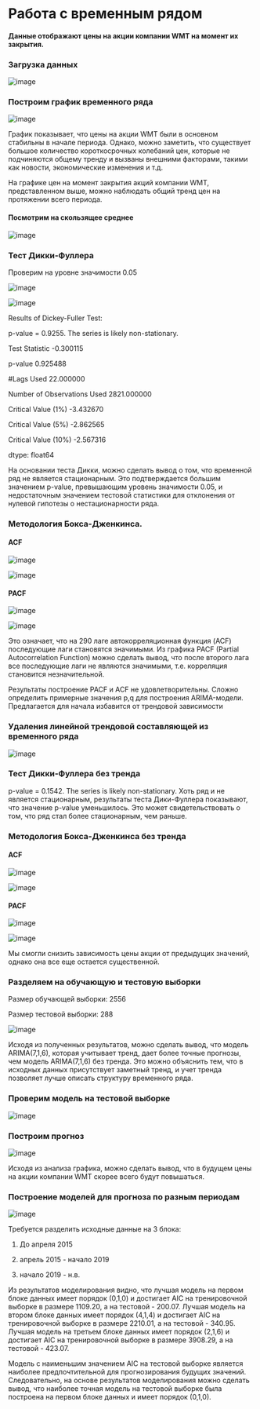 # Работа с временным рядом
#### Данные отображают цены на акции компании WMT на момент их закрытия.

### Загрузка данных

![image](https://user-images.githubusercontent.com/91901972/234324521-84ac4c90-3c06-4999-9cc9-0d1c19581f6d.png)

### Построим график временного ряда

![image](https://user-images.githubusercontent.com/91901972/234324677-da9d781d-eec8-42cd-80e1-014258eaff14.png)

График показывает, что цены на акции WMT были в основном стабильны в начале периода. Однако, можно заметить, что существует большое количество короткосрочных колебаний цен, которые не подчиняются общему тренду и вызваны внешними факторами, такими как новости, экономические изменения и т.д.

На графике цен на момент закрытия акций компании WMT, представленном выше, можно наблюдать общий тренд цен на протяжении всего периода.

#### Посмотрим на скользящее среднее

![image](https://user-images.githubusercontent.com/91901972/234325559-4262045a-499a-453a-9544-cdea0ab585da.png)

### Тест Дикки-Фуллера 

Проверим на уровне значимости 0.05

![image](https://user-images.githubusercontent.com/91901972/234325889-02fcabc9-42ff-4f75-a719-dbd894f757fd.png)

![image](https://user-images.githubusercontent.com/91901972/234326399-3d40dd20-2335-4f9d-a7ec-d466b1db4071.png)

Results of Dickey-Fuller Test:

p-value = 0.9255. The series is likely non-stationary.

Test Statistic                   -0.300115

p-value                           0.925488

#Lags Used                       22.000000

Number of Observations Used    2821.000000

Critical Value (1%)              -3.432670

Critical Value (5%)              -2.862565

Critical Value (10%)             -2.567316

dtype: float64

На основании теста Дикки, можно сделать вывод о том, что временной ряд не является стационарным. Это подтверждается большим значением p-value, превышающим уровень значимости 0.05, и недостаточным значением тестовой статистики для отклонения от нулевой гипотезы о нестационарности ряда.

### Методология Бокса-Дженкинса.
#### ACF
![image](https://user-images.githubusercontent.com/91901972/234326545-36c3df8b-760b-4e8b-87f7-19e3e8e69885.png)

![image](https://user-images.githubusercontent.com/91901972/234326869-933ecf0a-e97e-418f-9a3c-cf109a043360.png)

#### PACF

![image](https://user-images.githubusercontent.com/91901972/234327069-0694e87d-2d31-45b3-bb5e-9bbd9cc7c334.png)

![image](https://user-images.githubusercontent.com/91901972/234327177-66bac045-6a4b-4726-96ea-98e389fc2383.png)

Это означает, что на 290 лаге автокорреляционная функция (ACF) последующие лаги становятся значимыми. Из графика PACF (Partial Autocorrelation Function) можно сделать вывод, что после второго лага все последующие лаги не являются значимыми, т.е. корреляция становится незначительной.

Результаты построение PACF и ACF не удовлетворительны. Сложно определить примерные значения p,q для построения ARIMA-модели. Предлагается для начала избавится от трендовой зависимости

### Удаления линейной трендовой составляющей из временного ряда

![image](https://user-images.githubusercontent.com/91901972/234327414-c37c6f6d-f00c-44ec-b1e4-8b1fa678120b.png)

### Тест Дикки-Фуллера  без тренда

p-value = 0.1542. The series is likely non-stationary.
Хоть ряд и не является стационарным, результаты теста Дики-Фуллера показывают, что значение p-value уменьшилось. Это может свидетельствовать о том, что ряд стал более стационарным, чем раньше.

### Методология Бокса-Дженкинса без тренда

#### ACF

![image](https://user-images.githubusercontent.com/91901972/234327914-a845b4a1-951d-4ace-8233-a99b2403fc44.png)

![image](https://user-images.githubusercontent.com/91901972/234327940-242f3c5e-c293-4b99-8e1b-e8f0fd2df4f1.png)

#### PACF

![image](https://user-images.githubusercontent.com/91901972/234327959-17ac4f9e-46a9-4940-8fbb-09b6420f431b.png)

![image](https://user-images.githubusercontent.com/91901972/234327996-a83bcc90-8a10-4723-9c68-dd0ca5bd9fdf.png)

Мы смогли снизить зависимость цены акции от предыдущих значений, однако она все еще остается существенной.

### Разделяем на обучающую и тестовую выборки

Размер обучающей выборки: 2556

Размер тестовой выборки: 288

![image](https://user-images.githubusercontent.com/91901972/234328396-b19d7ee1-8921-4a32-9aa8-a5612b3b1fb8.png)

Исходя из полученных результатов, можно сделать вывод, что модель ARIMA(7,1,6), которая учитывает тренд, дает более точные прогнозы, чем модель ARIMA(7,1,6) без тренда. Это можно объяснить тем, что в исходных данных присутствует заметный тренд, и учет тренда позволяет лучше описать структуру временного ряда.

### Проверим модель на тестовой выборке

![image](https://user-images.githubusercontent.com/91901972/234328674-89970b9f-bdd0-481b-ab8e-77e6e97716b3.png)

### Построим прогноз

![image](https://user-images.githubusercontent.com/91901972/234328847-78bca414-418d-43a6-b625-d5ac0ad2b100.png)

Исходя из анализа графика, можно сделать вывод, что в будущем цены на акции компании WMT скорее всего будут повышаться.

### Построение моделей для прогноза по разным периодам

![image](https://user-images.githubusercontent.com/91901972/234329153-1b8d5758-de7b-4c1e-a419-0e9b2b2d5d37.png)

Требуется разделить исходные данные на 3 блока:

1) До апреля 2015

2) апрель 2015 - начало 2019

3) начало 2019 - н.в.

Из результатов моделирования видно, что лучшая модель на первом блоке данных имеет порядок (0,1,0) и достигает AIC на тренировочной выборке в размере 1109.20, а на тестовой - 200.07. Лучшая модель на втором блоке данных имеет порядок (4,1,4) и достигает AIC на тренировочной выборке в размере 2210.01, а на тестовой - 340.95. Лучшая модель на третьем блоке данных имеет порядок (2,1,6) и достигает AIC на тренировочной выборке в размере 3908.29, а на тестовой - 423.07.

Модель с наименьшим значением AIC на тестовой выборке является наиболее предпочтительной для прогнозирования будущих значений. Следовательно, на основе результатов моделирования можно сделать вывод, что наиболее точная модель на тестовой выборке была построена на первом блоке данных и имеет порядок (0,1,0).





















